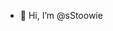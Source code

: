 - 👋 Hi, I’m @sStoowie

<!---
sStoowie/sStoowie is a ✨ special ✨ repository because its `README.md` (this file) appears on your GitHub profile.
You can click the Preview link to take a look at your changes.
--->
